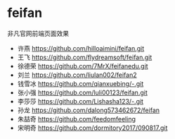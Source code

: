 # feifan
非凡官网前端页面效果

* 许燕 https://github.com/hilloaimini/feifan.git
* 王飞 https://github.com/flydreamsoft/feifan.git
* 徐德荣 https://github.com/7MrX/feifanedu.git
* 刘兰 https://github.com/liulan002/feifan2
* 钱雪冰 https://github.com/qianxuebing/-.git
* 张小强 https://github.com/luli00123/feifan.git
* 李莎莎 https://github.com/Lishasha123/-.git
* 孙龙 https://github.com/dalong573462672/feifan 
* 朱喆奇 https://github.com/feedomfeeling
* 宋明奇 https://github.com/dormitory2017/090817.git